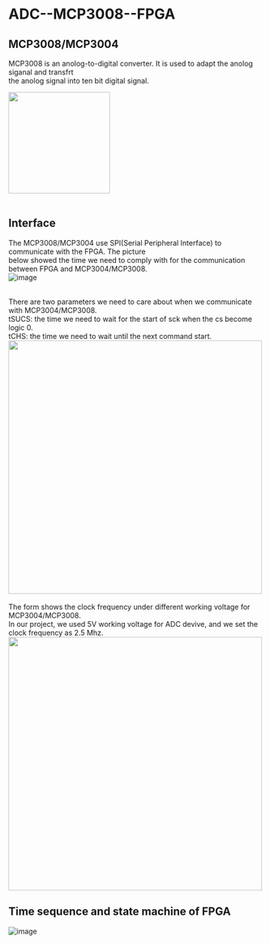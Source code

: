 # ADC--MCP3008--FPGA
## MCP3008/MCP3004
MCP3008 is an anolog-to-digital converter. It is used to adapt the anolog siganal and transfrt<br > 
the anolog signal into ten bit digital signal.

<img src="https://github.com/tim8557/ADC--MCP3008--FPGA/blob/main/images/m3008_ic.jpg" width="200" ><br>
<br>
## Interface
The MCP3008/MCP3004 use SPI(Serial Peripheral Interface) to communicate with the FPGA. The picture<br> 
below showed the time we need to comply with for the communication between FPGA and MCP3004/MCP3008.<br>
![image](https://github.com/tim8557/ADC--MCP3008--FPGA/blob/main/images/communication_with_m3008_v2.JPG)

<br>
There are two parameters we need to care about when we communicate with MCP3004/MCP3008.<br>
tSUCS: the time we need to wait for the start of sck when the cs become logic 0.<br>
tCHS: the time we need to wait until the next command start.<br>
<img src="https://github.com/tim8557/ADC--MCP3008--FPGA/blob/main/images/form_time_parameter.JPG" width="500" ><br>

<br>
The form shows the clock frequency under different working voltage for MCP3004/MCP3008.<br>
In our project, we used 5V working voltage for ADC devive, and we set the clock frequency as 2.5 Mhz.
<img src="https://github.com/tim8557/ADC--MCP3008--FPGA/blob/main/images/form_voltage_frequency.JPG" width="500" ><br>

## Time sequence and state machine of FPGA

![image](https://github.com/tim8557/ADC--MCP3008--FPGA/blob/main/images/communication_with_m3008_v2.JPG)
